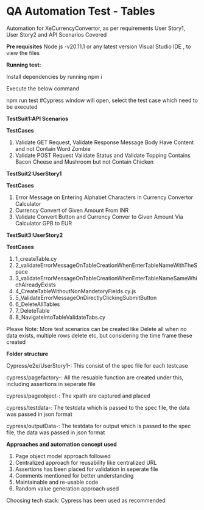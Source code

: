 # QA Automation Test - Tables
Automation for XeCurrencyConvertor, as per requirements
User Story1, User Story2 and API Scenarios Covered 

**Pre requisites**
Node js -v20.11.1 or any latest version
Visual Studio IDE  , to view the files

**Running test:**
 
 Install dependencies by running npm i
 
 Execute the below command
 
 npm run test
 #Cypress window will open, select the test case which need to be executed

**TestSuit1:API Scenarios**

**TestCases**

1. Validate GET Request, Validate Response Message Body Have Content and not Contain Word Zombie
2. Validate POST Request Validate Status and Validate Topping Contains Bacon Cheese and Mushroom but not Contain Chicken

**TestSuit2:UserStory1**

**TestCases**

1. Error Message on Entering Alphabet Characters in Currency Convertor Calculator
2. Currency Convert of Given Amount From INR
3. Validate Convert Button and Currency Conver to Given Amount Via Calculator GPB to EUR

**TestSuit3:UserStory2**

**TestCases**

1. 1_createTable.cy
2. 2_validateErrorMessageOnTableCreationWhenEnterTableNameWithTheSpace
3. 3_validateErrorMessageOnTableCreationWhenEnterTableNameSameWhichAlreadyExists
4. 4_CreateTableWithoutNonMandetoryFields.cy.js
5. 5_ValidateErrorMessageOnDirectlyClickingSubmitButton
6. 6_DeleteAllTables
7. 7_DeleteTable
8. 8_NavigateIntoTableValidateTabs.cy

Please Note: More test scenarios can be created like Delete all when no data exists, multiple rows delete etc, but considering the time frame these created

**Folder structure**

Cypress/e2e/UserStory1-: This consist of the spec file for each testcase

cypress/pagefactory-: All the resuable function are created under this, including assertions in seperate file

cypress/pageobject-: The xpath are captured and placed

cypress/testdata-: The testdata which is passed to the spec file, the data was passed in json format

cypress/outputData-: The testdata for output which is passed to the spec file, the data was passed in json format

**Approaches and automation concept used**

1. Page object model approach followed
2. Centralized approach for reusability like centralized URL
3. Assertions has been placed for validation in seperate file
4. Comments mentioned for better understanding
5. Maintainable and re-usable code
6. Random value generation approach used

Choosing tech stack: Cypress has been used as recommended

